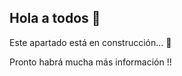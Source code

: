 ## Hola a todos 👋

Este apartado está en construcción... :construction: 

Pronto habrá mucha más información !!
